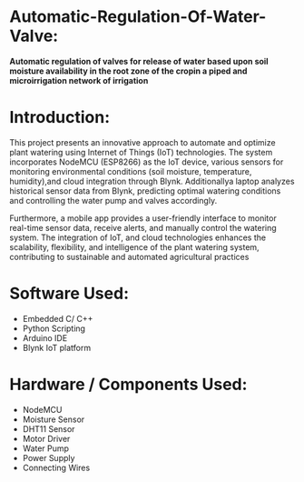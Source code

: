 # Automatic-Regulation-Of-Water-Valve: 
**Automatic regulation of valves for release of water based upon soil moisture availability in the root zone of the cropin a piped and microirrigation network of irrigation**

# Introduction:
This project presents an innovative approach to automate and optimize plant watering using Internet of Things (IoT) technologies. The system incorporates NodeMCU (ESP8266) as the IoT device, various sensors for monitoring environmental conditions (soil moisture, temperature, humidity),and cloud integration through Blynk. Additionallya laptop analyzes historical sensor data from Blynk, predicting optimal watering conditions and controlling the water pump and valves accordingly.

Furthermore, a mobile app provides a user-friendly interface to monitor real-time sensor data, receive alerts, and manually control the watering system. The integration of IoT, and cloud technologies enhances the scalability, flexibility, and intelligence of the plant watering system, contributing to sustainable and automated agricultural practices

# Software Used:
- Embedded C/ C++                                               
- Python Scripting                                               
- Arduino IDE                                                          
- Blynk IoT platform                                           

# Hardware / Components Used:
- NodeMCU   
- Moisture Sensor  
- DHT11 Sensor                                        
- Motor Driver                                  
- Water Pump               
- Power Supply                                          
- Connecting Wires                                     


